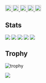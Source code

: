 <p align="left">
  <a href="https://github.com/yuki-0224-ui">
    <img height="20" src="https://komarev.com/ghpvc/?username=yuki-0224-ui" />
  </a>
  <a href="https://github.com/yuki-0224-ui">
    <img height="20" src="https://img.shields.io/github/followers/yuki-0224-ui?label=follow&logo=github&style=flat" />
  </a>
  <a href="http://qiita.com/yuki0224_1">
    <img height="20" src="https://qiita-badge.apiapi.app/s/yuki0224_1/posts.svg" />
  </a>
  <a href="http://qiita.com/yuki0224_1">
    <img height="20" src="https://qiita-badge.apiapi.app/s/yuki0224_1/contributions.svg" />
  </a>
  <a href="https://zenn.dev/yuki0224_1">
    <img height="20" src="https://badgen.org/img/zenn/yuki0224_1/articles?style=plastic" />
  </a>
</p>


## Stats
![](http://github-profile-summary-cards.vercel.app/api/cards/profile-details?username=yuki-0224-ui&theme=gruvbox)
![](http://github-profile-summary-cards.vercel.app/api/cards/repos-per-language?username=yuki-0224-ui&theme=gruvbox)
![](http://github-profile-summary-cards.vercel.app/api/cards/most-commit-language?username=yuki-0224-ui&theme=gruvbox)
![](http://github-profile-summary-cards.vercel.app/api/cards/stats?username=yuki-0224-ui&theme=gruvbox)
![](http://github-profile-summary-cards.vercel.app/api/cards/productive-time?username=yuki-0224-ui&theme=gruvbox&utcOffset=9)

## Trophy
![trophy](https://github-profile-trophy.vercel.app/?username=yuki-0224-ui&theme=gruvbox)

![](https://raw.githubusercontent.com/ユーザー名/リポジトリ名/output/github-contribution-grid-snake.svg)
